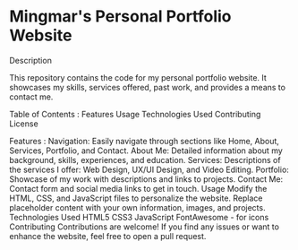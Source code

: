 # Mingmar's Personal Portfolio Website
Description

This repository contains the code for my personal portfolio website. It showcases my skills, services offered, past work, and provides a means to contact me.

Table of Contents :
Features
Usage
Technologies Used
Contributing
License


Features :
Navigation: Easily navigate through sections like Home, About, Services, Portfolio, and Contact.
About Me: Detailed information about my background, skills, experiences, and education.
Services: Descriptions of the services I offer: Web Design, UX/UI Design, and Video Editing.
Portfolio: Showcase of my work with descriptions and links to projects.
Contact Me: Contact form and social media links to get in touch.
Usage
Modify the HTML, CSS, and JavaScript files to personalize the website.
Replace placeholder content with your own information, images, and projects.
Technologies Used
HTML5
CSS3
JavaScript
FontAwesome - for icons
Contributing
Contributions are welcome! If you find any issues or want to enhance the website, feel free to open a pull request.
